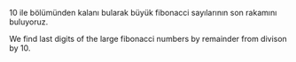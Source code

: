 10 ile bölümünden kalanı bularak büyük fibonacci sayılarının son rakamını buluyoruz.


We find last digits of the large fibonacci numbers by remainder from divison by 10.
